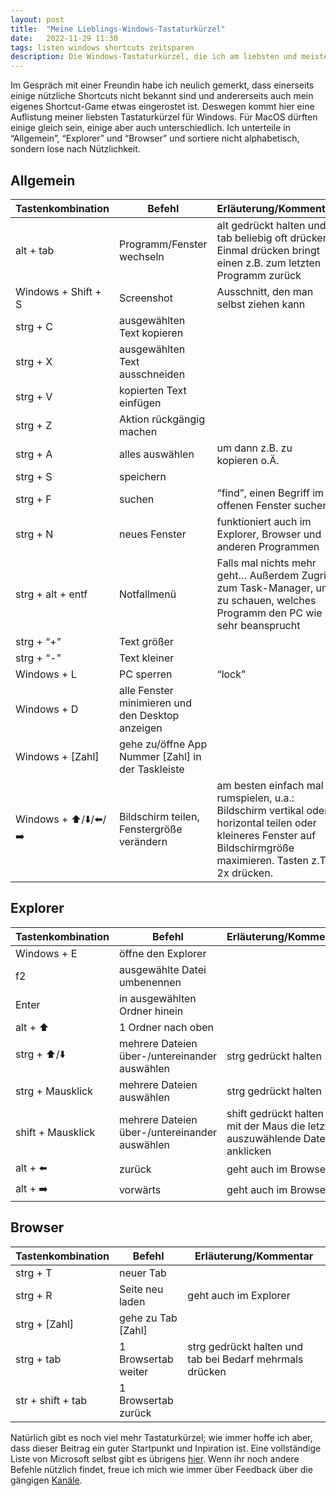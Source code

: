 ```yaml
---
layout: post
title:  "Meine Lieblings-Windows-Tastaturkürzel"
date:   2022-11-29 11:30
tags: listen windows shortcuts zeitsparen
description: Die Windows-Tastaturkürzel, die ich am liebsten und meisten verwende 
---
```

Im Gespräch mit einer Freundin habe ich neulich gemerkt, dass einerseits einige nützliche Shortcuts nicht bekannt sind und andererseits auch mein eigenes Shortcut-Game etwas eingerostet ist. Deswegen kommt hier eine Auflistung meiner liebsten Tastaturkürzel für Windows. Für MacOS dürften einige gleich sein, einige aber auch unterschiedlich. Ich unterteile in “Allgemein”, “Explorer” und “Browser” und sortiere nicht alphabetisch, sondern lose nach Nützlichkeit.

## Allgemein

| Tastenkombination | Befehl | Erläuterung/Kommentar |
| --- | --- | --- |
| alt + tab | Programm/Fenster wechseln | alt gedrückt halten und tab beliebig oft drücken. Einmal drücken bringt einen z.B. zum letzten Programm zurück |
| Windows + Shift + S | Screenshot | Ausschnitt, den man selbst ziehen kann |
| strg + C | ausgewählten Text kopieren |  |
| strg + X | ausgewählten Text ausschneiden |  |
| strg + V | kopierten Text einfügen |  |
| strg + Z | Aktion rückgängig machen |  |
| strg + A | alles auswählen | um dann z.B. zu kopieren o.Ä. |
| strg + S | speichern |  |
| strg + F | suchen | “find”, einen Begriff im offenen Fenster suchen |
| strg + N | neues Fenster | funktioniert auch im Explorer, Browser und anderen Programmen |
| strg + alt + entf | Notfallmenü | Falls mal nichts mehr geht… Außerdem Zugriff zum Task-Manager, um zu schauen, welches Programm den PC wie sehr beansprucht |
| strg + “+” | Text größer |  |
| strg + “-” | Text kleiner |  |
| Windows + L | PC sperren | “lock” |
| Windows + D | alle Fenster minimieren und den Desktop anzeigen |  |
| Windows + [Zahl] | gehe zu/öffne App Nummer [Zahl] in der Taskleiste |  |
| Windows + ⬆️/⬇️/⬅️/➡️ | Bildschirm teilen, Fenstergröße verändern | am besten einfach mal rumspielen, u.a.: Bildschirm vertikal oder horizontal teilen oder kleineres Fenster auf Bildschirmgröße maximieren. Tasten z.T. 2x drücken. |

## Explorer

| Tastenkombination | Befehl | Erläuterung/Kommentar |
| --- | --- | --- |
| Windows + E | öffne den Explorer |  |
| f2 | ausgewählte Datei umbenennen |  |
| Enter | in ausgewählten Ordner hinein |  |
| alt + ⬆️ | 1 Ordner nach oben |  |
| strg + ⬆️/⬇️ | mehrere Dateien über-/untereinander auswählen | strg gedrückt halten |
| strg + Mausklick | mehrere Dateien auswählen | strg gedrückt halten |
| shift + Mausklick | mehrere Dateien über-/untereinander auswählen | shift gedrückt halten und mit der Maus die letzte auszuwählende Datei anklicken |
| alt + ⬅️ | zurück | geht auch im Browser |
| alt + ➡️ | vorwärts | geht auch im Browser |

## Browser

| Tastenkombination | Befehl | Erläuterung/Kommentar |
| --- | --- | --- |
| strg + T | neuer Tab |  |
| strg + R | Seite neu laden | geht auch im Explorer |
| strg + [Zahl] | gehe zu Tab [Zahl] |  |
| strg + tab | 1 Browsertab weiter | strg gedrückt halten und tab bei Bedarf mehrmals drücken |
| str + shift + tab | 1 Browsertab zurück |  |

Natürlich gibt es noch viel mehr Tastaturkürzel; wie immer hoffe ich aber, dass dieser Beitrag ein guter Startpunkt und Inpiration ist. Eine vollständige Liste von Microsoft selbst gibt es übrigens [hier](https://support.microsoft.com/de-de/windows/tastenkombinationen-in-windows-dcc61a57-8ff0-cffe-9796-cb9706c75eec). Wenn ihr noch andere Befehle nützlich findet, freue ich mich wie immer über Feedback über die gängigen [Kanäle](/kontakt/). 